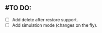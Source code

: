 #TO DO:
-------

- [ ] Add delete after restore support.
- [ ] Add simulation mode (changes on the fly).
